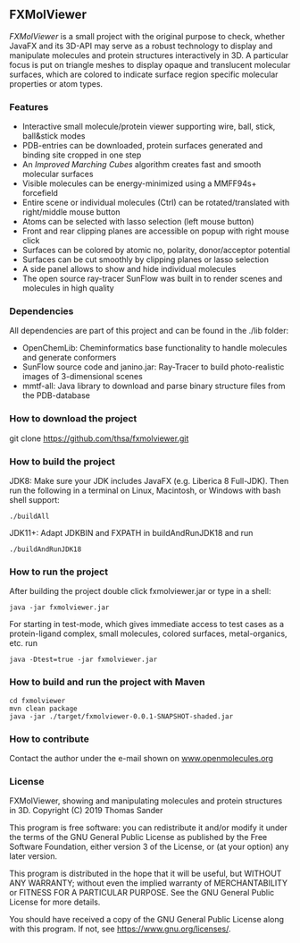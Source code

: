 ## FXMolViewer

*FXMolViewer* is a small project with the original purpose to check, whether JavaFX and its 3D-API may serve as a robust technology to display and manipulate molecules and protein structures interactively in 3D. A particular focus is put on triangle meshes to display opaque and translucent molecular surfaces, which are colored to indicate surface region specific molecular properties or atom types.


### Features

* Interactive small molecule/protein viewer supporting wire, ball, stick, ball&stick modes
* PDB-entries can be downloaded, protein surfaces generated and binding site cropped in one step
* An *Improved Marching Cubes* algorithm creates fast and smooth molecular surfaces
* Visible molecules can be energy-minimized using a MMFF94s+ forcefield
* Entire scene or individual molecules (Ctrl) can be rotated/translated with right/middle mouse button
* Atoms can be selected with lasso selection (left mouse button)
* Front and rear clipping planes are accessible on popup with right mouse click
* Surfaces can be colored by atomic no, polarity, donor/acceptor potential
* Surfaces can be cut smoothly by clipping planes or lasso selection
* A side panel allows to show and hide individual molecules
* The open source ray-tracer SunFlow was built in to render scenes and molecules in high quality


### Dependencies

All dependencies are part of this project and can be found in the ./lib folder:
* OpenChemLib: Cheminformatics base functionality to handle molecules and generate conformers
* SunFlow source code and janino.jar: Ray-Tracer to build photo-realistic images of 3-dimensional scenes
* mmtf-all: Java library to download and parse binary structure files from the PDB-database


### How to download the project

git clone https://github.com/thsa/fxmolviewer.git


### How to build the project

JDK8: Make sure your JDK includes JavaFX (e.g. Liberica 8 Full-JDK).
Then run the following in a terminal on Linux, Macintosh, or Windows with bash shell support:
```
./buildAll
```
JDK11+: Adapt JDKBIN and FXPATH in buildAndRunJDK18 and run
```
./buildAndRunJDK18
```

### How to run the project

After building the project double click fxmolviewer.jar or type in a shell:
```
java -jar fxmolviewer.jar
```
For starting in test-mode, which gives immediate access to test cases
as a protein-ligand complex, small molecules, colored surfaces, metal-organics, etc. run
```
java -Dtest=true -jar fxmolviewer.jar
```

### How to build and run the project with Maven

```
cd fxmolviewer
mvn clean package
java -jar ./target/fxmolviewer-0.0.1-SNAPSHOT-shaded.jar
```

### How to contribute

Contact the author under the e-mail shown on www.openmolecules.org

### License

FXMolViewer, showing and manipulating molecules and protein structures in 3D.
Copyright (C) 2019 Thomas Sander

This program is free software: you can redistribute it and/or modify
it under the terms of the GNU General Public License as published by
the Free Software Foundation, either version 3 of the License, or
(at your option) any later version.

This program is distributed in the hope that it will be useful,
but WITHOUT ANY WARRANTY; without even the implied warranty of
MERCHANTABILITY or FITNESS FOR A PARTICULAR PURPOSE.  See the
GNU General Public License for more details.

You should have received a copy of the GNU General Public License
along with this program.  If not, see <https://www.gnu.org/licenses/>.
